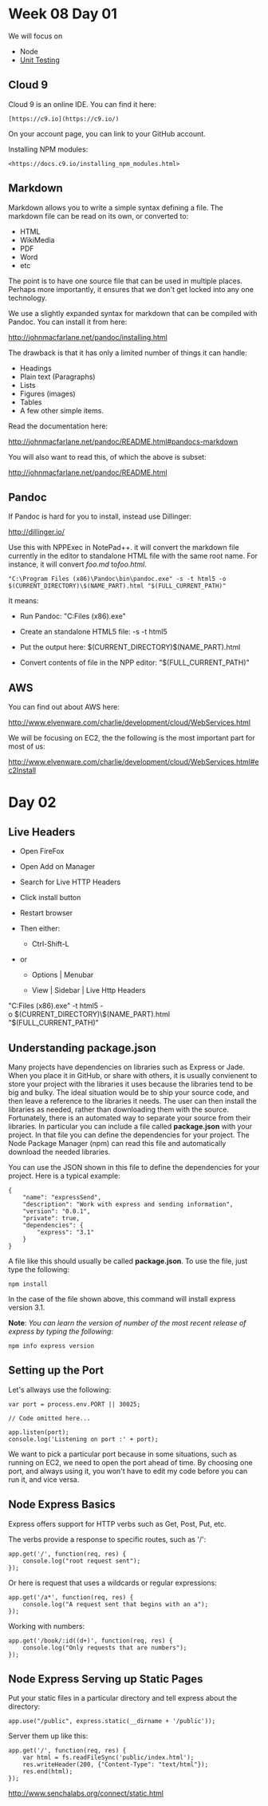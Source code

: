Week  08 Day 01
===============


We will focus on

-   Node
-   [Unit Testing](http://bit.ly/1dTjs8h)


Cloud 9
-------

Cloud 9 is an online IDE. You can find it here:

	[https://c9.io](https://c9.io/)

On your account page, you can link to your GitHub account.

Installing NPM modules:

	<https://docs.c9.io/installing_npm_modules.html>

Markdown
--------

Markdown allows you to write a simple syntax defining a file. The markdown file
can be read on its own, or converted to:

-   HTML
-   WikiMedia
-   PDF
-   Word
-   etc

The point is to have one source file that can be used in multiple places.
Perhaps more importantly, it ensures that we don't get locked into any one
technology.

We use a slightly expanded syntax for markdown that can be compiled with Pandoc.
You can install it from here:

<http://johnmacfarlane.net/pandoc/installing.html>

The drawback is that it has only a limited number of things it can handle:

-   Headings
-   Plain text (Paragraphs)
-   Lists
-   Figures (images)
-   Tables
-   A few other simple items.

Read the documentation here:

<http://johnmacfarlane.net/pandoc/README.html#pandocs-markdown>

You will also want to read this, of which the above is subset:

<http://johnmacfarlane.net/pandoc/README.html>

Pandoc
------

If Pandoc is hard for you to install, instead use Dillinger:

<http://dillinger.io/>

Use this with NPPExec in NotePad++. it will convert the markdown file currently
in the editor to standalone HTML file with the same root name. For instance, it
will convert *foo.md* to*foo.html*.

~~~~~~~~~~~~~~~~~~~~~~~~~~~~~~~~~~~~~~~~~~~~~~~~~~~~~~~~~~~~~~~~~~~~~~~~~~~~~~~~
"C:\Program Files (x86)\Pandoc\bin\pandoc.exe" -s -t html5 -o $(CURRENT_DIRECTORY)\$(NAME_PART).html "$(FULL_CURRENT_PATH)" 
~~~~~~~~~~~~~~~~~~~~~~~~~~~~~~~~~~~~~~~~~~~~~~~~~~~~~~~~~~~~~~~~~~~~~~~~~~~~~~~~

It means:

-   Run Pandoc: "C:Files (x86).exe"

-   Create an standalone HTML5 file: -s -t html5

-   Put the output here: \$(CURRENT_DIRECTORY)\$(NAME_PART).html

-   Convert contents of file in the NPP editor: "\$(FULL_CURRENT_PATH)"

AWS
---

You can find out about AWS here:

<http://www.elvenware.com/charlie/development/cloud/WebServices.html>

We will be focusing on EC2, the the following is the most important part for
most of us:

<http://www.elvenware.com/charlie/development/cloud/WebServices.html#ec2Install>



Day 02
======

Live Headers
------------

-   Open FireFox

-   Open Add on Manager

-   Search for Live HTTP Headers

-   Click install button

-   Restart browser

-   Then either:

    -   Ctrl-Shift-L

-   or

    -   Options | Menubar

    -   View | Sidebar | Live Http Headers

"C:Files (x86).exe" -t html5 -o \$(CURRENT_DIRECTORY)\\\$(NAME_PART).html
"\$(FULL_CURRENT_PATH)"

Understanding package.json
--------------------------

Many projects have dependencies on libraries such as Express or Jade. When you
place it in GitHub, or share with others, it is usually convienent to store your
project with the libraries it uses because the libraries tend to be big and
bulky. The ideal situation would be to ship your source code, and then leave a
reference to the libraries it needs. The user can then install the libraries as
needed, rather than downloading them with the source. Fortunately, there is an
automated way to separate your source from their libraries. In particular you
can include a file called **package.json** with your project. In that file you
can define the dependencies for your project. The Node Package Manager (npm) can
read this file and automatically download the needed libraries.

You can use the JSON shown in this file to define the dependencies for your
project. Here is a typical example:

~~~~~~~~~~~~~~~~~~~~~~~~~~~~~~~~~~~~~~~~~~~~~~~~~~~~~~~~~~~~~~~~~~~~~~~~~~~~~~~~
{
    "name": "expressSend",
    "description": "Work with express and sending information",
    "version": "0.0.1",
    "private": true,
    "dependencies": {
        "express": "3.1"
    }
}
~~~~~~~~~~~~~~~~~~~~~~~~~~~~~~~~~~~~~~~~~~~~~~~~~~~~~~~~~~~~~~~~~~~~~~~~~~~~~~~~

A file like this should usually be called **package.json**. To use the file,
just type the following:

~~~~~~~~~~~~~~~~~~~~~~~~~~~~~~~~~~~~~~~~~~~~~~~~~~~~~~~~~~~~~~~~~~~~~~~~~~~~~~~~
npm install
~~~~~~~~~~~~~~~~~~~~~~~~~~~~~~~~~~~~~~~~~~~~~~~~~~~~~~~~~~~~~~~~~~~~~~~~~~~~~~~~

In the case of the file shown above, this command will install express version
3.1.

**Note**: *You can learn the version of number of the most recent release of
express by typing the following*:

~~~~~~~~~~~~~~~~~~~~~~~~~~~~~~~~~~~~~~~~~~~~~~~~~~~~~~~~~~~~~~~~~~~~~~~~~~~~~~~~
npm info express version
~~~~~~~~~~~~~~~~~~~~~~~~~~~~~~~~~~~~~~~~~~~~~~~~~~~~~~~~~~~~~~~~~~~~~~~~~~~~~~~~

Setting up the Port
-------------------

Let's allways use the following:

~~~~~~~~~~~~~~~~~~~~~~~~~~~~~~~~~~~~~~~~~~~~~~~~~~~~~~~~~~~~~~~~~~~~~~~~~~~~~~~~
var port = process.env.PORT || 30025;

// Code omitted here...

app.listen(port);
console.log('Listening on port :' + port);  
~~~~~~~~~~~~~~~~~~~~~~~~~~~~~~~~~~~~~~~~~~~~~~~~~~~~~~~~~~~~~~~~~~~~~~~~~~~~~~~~

We want to pick a particular port because in some situations, such as running on
EC2, we need to open the port ahead of time. By choosing one port, and always
using it, you won't have to edit my code before you can run it, and vice versa.

Node Express Basics
-------------------

Express offers support for HTTP verbs such as Get, Post, Put, etc.

The verbs provide a response to specific routes, such as '/':

~~~~~~~~~~~~~~~~~~~~~~~~~~~~~~~~~~~~~~~~~~~~~~~~~~~~~~~~~~~~~~~~~~~~~~~~~~~~~~~~
app.get('/', function(req, res) {
    console.log("root request sent");
});
~~~~~~~~~~~~~~~~~~~~~~~~~~~~~~~~~~~~~~~~~~~~~~~~~~~~~~~~~~~~~~~~~~~~~~~~~~~~~~~~

Or here is request that uses a wildcards or regular expressions:

~~~~~~~~~~~~~~~~~~~~~~~~~~~~~~~~~~~~~~~~~~~~~~~~~~~~~~~~~~~~~~~~~~~~~~~~~~~~~~~~
app.get('/a*', function(req, res) {
    console.log("A request sent that begins with an a");
});
~~~~~~~~~~~~~~~~~~~~~~~~~~~~~~~~~~~~~~~~~~~~~~~~~~~~~~~~~~~~~~~~~~~~~~~~~~~~~~~~

Working with numbers:

~~~~~~~~~~~~~~~~~~~~~~~~~~~~~~~~~~~~~~~~~~~~~~~~~~~~~~~~~~~~~~~~~~~~~~~~~~~~~~~~
app.get('/book/:id((d+)', function(req, res) {
    console.log("Only requests that are numbers");
});
~~~~~~~~~~~~~~~~~~~~~~~~~~~~~~~~~~~~~~~~~~~~~~~~~~~~~~~~~~~~~~~~~~~~~~~~~~~~~~~~

Node Express Serving up Static Pages
------------------------------------

Put your static files in a particular directory and tell express about the
directory:

~~~~~~~~~~~~~~~~~~~~~~~~~~~~~~~~~~~~~~~~~~~~~~~~~~~~~~~~~~~~~~~~~~~~~~~~~~~~~~~~
app.use("/public", express.static(__dirname + '/public'));
~~~~~~~~~~~~~~~~~~~~~~~~~~~~~~~~~~~~~~~~~~~~~~~~~~~~~~~~~~~~~~~~~~~~~~~~~~~~~~~~

Server them up like this:

~~~~~~~~~~~~~~~~~~~~~~~~~~~~~~~~~~~~~~~~~~~~~~~~~~~~~~~~~~~~~~~~~~~~~~~~~~~~~~~~
app.get('/', function(req, res) {
    var html = fs.readFileSync('public/index.html');
    res.writeHeader(200, {"Content-Type": "text/html"});
    res.end(html);
});
~~~~~~~~~~~~~~~~~~~~~~~~~~~~~~~~~~~~~~~~~~~~~~~~~~~~~~~~~~~~~~~~~~~~~~~~~~~~~~~~

<http://www.senchalabs.org/connect/static.html>


